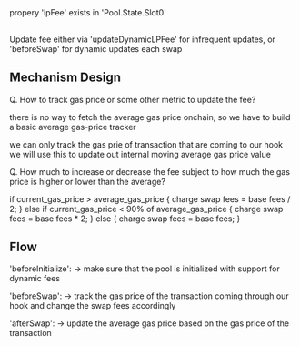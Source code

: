 ##

propery 'lpFee' exists in 'Pool.State.Slot0'

##

Update fee either via 'updateDynamicLPFee' for infrequent updates,
or 'beforeSwap' for dynamic updates each swap

## Mechanism Design

Q. How to track gas price or some other metric to update the fee?

there is no way to fetch the average gas price onchain, so we have to build a basic average gas-price tracker

we can only track the gas prie of transaction that are coming to our hook
we will use this to update out internal moving average gas price value

Q. How much to increase or decrease the fee subject to how much the gas price is higher or lower than the average?

if current_gas_price > average_gas_price {
charge swap fees = base fees / 2;
} else if current_gas_price < 90% of average_gas_price {
charge swap fees = base fees \* 2;
} else {
charge swap fees = base fees;
}

## Flow

'beforeInitialize':
-> make sure that the pool is initialized with support for dynamic fees

'beforeSwap':
-> track the gas price of the transaction coming through our hook and change the swap fees accordingly

'afterSwap':
-> update the average gas price based on the gas price of the transaction
